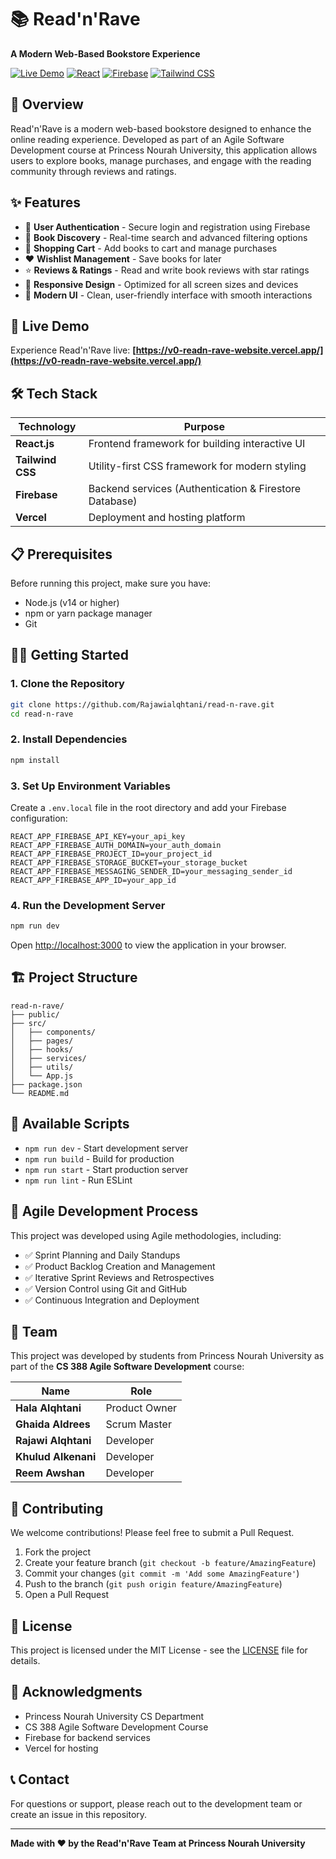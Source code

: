 # 📚 Read'n'Rave

**A Modern Web-Based Bookstore Experience**

[![Live Demo](https://img.shields.io/badge/Live%20Demo-Visit%20Site-blue?style=for-the-badge)](https://v0-readn-rave-website.vercel.app/)
[![React](https://img.shields.io/badge/React-20232A?style=for-the-badge&logo=react&logoColor=61DAFB)](https://reactjs.org/)
[![Firebase](https://img.shields.io/badge/Firebase-039BE5?style=for-the-badge&logo=Firebase&logoColor=white)](https://firebase.google.com/)
[![Tailwind CSS](https://img.shields.io/badge/Tailwind_CSS-38B2AC?style=for-the-badge&logo=tailwind-css&logoColor=white)](https://tailwindcss.com/)

## 🌟 Overview

Read'n'Rave is a modern web-based bookstore designed to enhance the online reading experience. Developed as part of an Agile Software Development course at Princess Nourah University, this application allows users to explore books, manage purchases, and engage with the reading community through reviews and ratings.

## ✨ Features

- 🔐 **User Authentication** - Secure login and registration using Firebase
- 📖 **Book Discovery** - Real-time search and advanced filtering options
- 🛒 **Shopping Cart** - Add books to cart and manage purchases
- ❤️ **Wishlist Management** - Save books for later
- ⭐ **Reviews & Ratings** - Read and write book reviews with star ratings
- 📱 **Responsive Design** - Optimized for all screen sizes and devices
- 🎨 **Modern UI** - Clean, user-friendly interface with smooth interactions

## 🚀 Live Demo

Experience Read'n'Rave live: **[https://v0-readn-rave-website.vercel.app/](https://v0-readn-rave-website.vercel.app/)**

## 🛠️ Tech Stack

| Technology | Purpose |
|------------|---------|
| **React.js** | Frontend framework for building interactive UI |
| **Tailwind CSS** | Utility-first CSS framework for modern styling |
| **Firebase** | Backend services (Authentication & Firestore Database) |
| **Vercel** | Deployment and hosting platform |

## 📋 Prerequisites

Before running this project, make sure you have:

- Node.js (v14 or higher)
- npm or yarn package manager
- Git

## 🏃‍♂️ Getting Started

### 1. Clone the Repository

```bash
git clone https://github.com/Rajawialqhtani/read-n-rave.git
cd read-n-rave
```

### 2. Install Dependencies

```bash
npm install
```

### 3. Set Up Environment Variables

Create a `.env.local` file in the root directory and add your Firebase configuration:

```env
REACT_APP_FIREBASE_API_KEY=your_api_key
REACT_APP_FIREBASE_AUTH_DOMAIN=your_auth_domain
REACT_APP_FIREBASE_PROJECT_ID=your_project_id
REACT_APP_FIREBASE_STORAGE_BUCKET=your_storage_bucket
REACT_APP_FIREBASE_MESSAGING_SENDER_ID=your_messaging_sender_id
REACT_APP_FIREBASE_APP_ID=your_app_id
```

### 4. Run the Development Server

```bash
npm run dev
```

Open [http://localhost:3000](http://localhost:3000) to view the application in your browser.

## 🏗️ Project Structure

```
read-n-rave/
├── public/
├── src/
│   ├── components/
│   ├── pages/
│   ├── hooks/
│   ├── services/
│   ├── utils/
│   └── App.js
├── package.json
└── README.md
```

## 🧪 Available Scripts

- `npm run dev` - Start development server
- `npm run build` - Build for production
- `npm run start` - Start production server
- `npm run lint` - Run ESLint

## 🎯 Agile Development Process

This project was developed using Agile methodologies, including:

- ✅ Sprint Planning and Daily Standups
- ✅ Product Backlog Creation and Management
- ✅ Iterative Sprint Reviews and Retrospectives
- ✅ Version Control using Git and GitHub
- ✅ Continuous Integration and Deployment

## 👥 Team

This project was developed by students from Princess Nourah University as part of the **CS 388 Agile Software Development** course:

| Name | Role |
|------|------|
| **Hala Alqhtani** | Product Owner |
| **Ghaida Aldrees** | Scrum Master |
| **Rajawi Alqhtani** | Developer |
| **Khulud Alkenani** | Developer |
| **Reem Awshan** | Developer |

## 🤝 Contributing

We welcome contributions! Please feel free to submit a Pull Request.

1. Fork the project
2. Create your feature branch (`git checkout -b feature/AmazingFeature`)
3. Commit your changes (`git commit -m 'Add some AmazingFeature'`)
4. Push to the branch (`git push origin feature/AmazingFeature`)
5. Open a Pull Request

## 📄 License

This project is licensed under the MIT License - see the [LICENSE](LICENSE) file for details.

## 🙏 Acknowledgments

- Princess Nourah University CS Department
- CS 388 Agile Software Development Course
- Firebase for backend services
- Vercel for hosting

## 📞 Contact

For questions or support, please reach out to the development team or create an issue in this repository.

---

**Made with ❤️ by the Read'n'Rave Team at Princess Nourah University**
